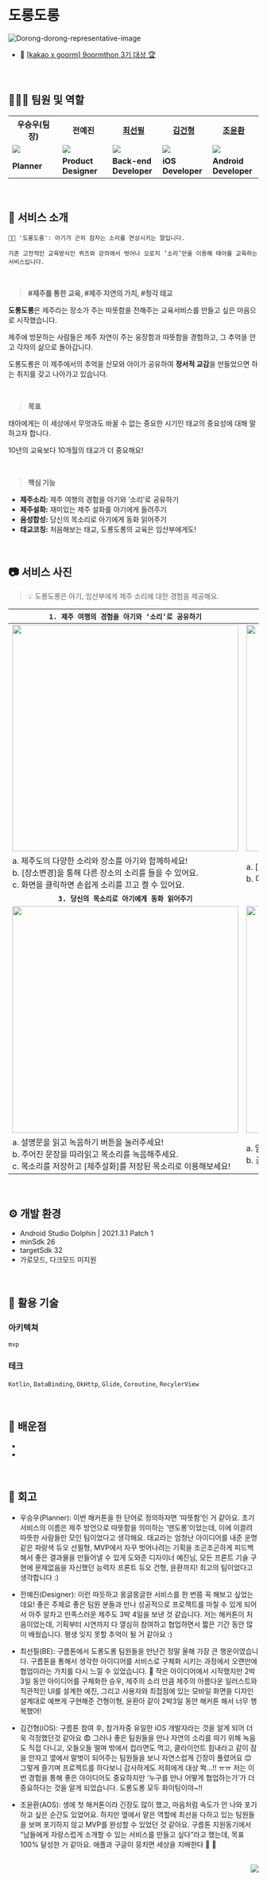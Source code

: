 # 도롱도롱

![Dorong-dorong-representative-image](https://user-images.githubusercontent.com/78298663/204269016-f4fbba05-be9a-45c9-b7f5-0f247b5d986e.png)

- 🔗 [[kakao x goorm] 9oormthon 3기 대상 🏆](https://goorm.notion.site/c950291d2dfa40db8bf0aa081035e934)

<br>

## 💁🏻‍♂️ 팀원 및 역할

<table>
    <th width="20%" style="text-align:center">우승우(팀장)</th>
    <th width="20%" style="text-align:center">전예진</th>
    <th width="20%" style="text-align:center"><a href="https://github.com/ChoiSunPil" target="_blank">최선필</a></th>
    <th width="20%" style="text-align:center"><a href="https://github.com/GeonHyeongKim" target="_blank">김건형</a></th>
    <th width="20%" style="text-align:center"><a href="https://github.com/younhwan97" target="_blank">조윤환</a></th>
    <tr>
        <td>
            <img src="https://user-images.githubusercontent.com/78298663/204258574-c6ece2e2-cfeb-4519-a81d-b4b6b133339b.png"/>
        </td>
        <td>
            <img src="https://user-images.githubusercontent.com/78298663/204258574-c6ece2e2-cfeb-4519-a81d-b4b6b133339b.png"/>
        </td>
        <td>
            <img src="https://avatars.githubusercontent.com/u/33895647?v=4"/>
        </td>
        <td>
            <img src="https://avatars.githubusercontent.com/u/48436020?v=4"/>
        </td>
        <td>
            <img src="https://avatars.githubusercontent.com/u/78298663?v=4"/>
        </td>
    </tr>
    <tr>
        <td>
            <strong>Planner</strong>
        </td>
        <td>
            <strong>Product <br> Designer</strong>
        </td>
        <td>
            <strong>Back-end Developer</strong>
        </td>
        <td>
            <strong>iOS <br> Developer</strong>
        </td>
        <td>
            <strong>Android <br> Developer</strong>
        </td>
    </tr>
</table>

<br>

## 📌 서비스 소개

    👼🏻 '도롱도롱': 아기가 곤히 잠자는 소리를 연상시키는 말입니다. 

    기존 고전적인 교육방식인 퀴즈와 강의에서 벗어나 오로지 ‘소리’만을 이용해 태아를 교육하는 서비스입니다. 

<br>

> **#제주를 통한 교육, #제주 자연의 가치, #청각 태교**

**도롱도롱**은 제주라는 장소가 주는 따뜻함을 전해주는 교육서비스를 만들고 싶은 마음으로 시작했습니다. 

제주에 방문하는 사람들은 제주 자연이 주는 웅장함과 따뜻함을 경험하고, 그 추억을 안고 각자의 삶으로 돌아갑니다. 

도롱도롱은 이 제주에서의 추억을 산모와 아이가 공유하여 **정서적 교감**을 만들었으면 하는 취지를 갖고 나아가고 있습니다.

<br>

> **목표**

태아에게는 이 세상에서 무엇과도 바꿀 수 없는 중요한 시기인 태교의 중요성에 대해 말하고자 합니다. 

10년의 교육보다 10개월의 태교가 더 중요해요!

<br>

> **핵심 기능**

- **제주소리:** 제주 여행의 경험을 아기와 ‘소리’로 공유하기
- **제주설화:** 재미있는 제주 설화를 아기에게 들려주기
- **음성합성:** 당신의 목소리로 아기에게 동화 읽어주기
- **태교코칭:** 처음해보는 태교, 도롱도롱의 교육은 임산부에게도!

<br>

## 📷 서비스 사진

> 💡 도롱도롱은 아기, 임산부에게 제주 소리에 대한 경험을 제공해요.

|**`1. 제주 여행의 경험을 아기와 ‘소리’로 공유하기`**|**`2. 재미있는 제주 설화를 아기에게 들려주기`**|
|---|---|
|<div align="center"><a href="https://www.youtube.com/shorts/gjnTC0bUzHE"><img src="https://user-images.githubusercontent.com/78298663/204272158-7c737928-b976-49cf-9436-187f28d025ef.gif" height="455px"/></a></div>|<div align="center"><a href="https://youtube.com/shorts/M60sWpo0qgI"><img src="https://user-images.githubusercontent.com/78298663/204277636-091de078-31a1-45a9-867a-c7d061fb6923.gif" height="455px"/></a></div>|
|a. 제주도의 다양한 소리와 장소를 아기와 함께하세요! <br> b. [장소변경]을 통해 다른 장소의 소리를 들을 수 있어요. <br> c. 화면을 클릭하면 손쉽게 소리를 끄고 켤 수 있어요.|a. [설화변경]을 통해 다양한 제주설화를 들을 수 있어요! <br> b. 다양한 목소리로 아기에게 설화를 들려주세요.|
|<div align="center">**`3. 당신의 목소리로 아기에게 동화 읽어주기`**</div>|<div align="center">**`4. 처음해보는 태교, 도롱도롱의 교육은 임산부에게도!`**</div>|
|<div align="center"><img src="https://user-images.githubusercontent.com/78298663/204343955-a34fcc1b-1e76-493b-935e-30592e72b574.gif" height="455px"/></div>|<div align="center"><img src="https://user-images.githubusercontent.com/78298663/204344936-f7268cf5-47ba-4c4f-b391-d0f087ba297a.gif" height="455px"/></div>|
|a. 설명문을 읽고 녹음하기 버튼을 눌러주세요!<br>b. 주어진 문장을 따라읽고 목소리를 녹음해주세요.<br>c. 목소리를 저장하고 [제주설화]를 저장된 목소리로 이용해보세요!|a. 임산부에게 도움되는 다양한 태교 꿀TIP들을 제공해요!<br>b. 궁금했던 점들을 오디오북으로 쉽게 들어보세요.|

<br>

## ⚙️ 개발 환경

- Android Studio Dolphin | 2021.3.1 Patch 1
- minSdk 26
- targetSdk 32
- 가로모드, 다크모드 미지원

<br>

## 🚀 활용 기술

### 아키텍쳐

`mvp`

### 테크

`Kotlin`, `DataBinding`, `OkHttp`, `Glide`, `Coroutine`, `RecylerView`

<br>

## 🧐 배운점

- 
- 

<br>

## 📝 회고

- 우승우(Planner): 이번 해커톤을 한 단어로 정의하자면 ‘따뜻함’인 거 같아요. 초기 서비스의 이름은 제주 방언으로 따뜻함을 의미하는 ’맨도롱‘이었는데, 이에 이끌려 따뜻한 사람들만 모인 팀이었다고 생각해요. 태교라는 엄청난 아이디어를 내준 운명같은 파랑색 듀오 선필형, MVP에서 자꾸 벗어나려는 기획을 조곤조곤하게 피드백해서 좋은 결과물을 만들어낼 수 있게 도와준 디자이너 예진님, 모든 프론트 기술 구현에 문제없음을 자신했던 능력자 프론트 듀오 건형, 윤환까지! 최고의 팀이었다고 생각합니다 :)

- 전예진(Designer): 이런 따듯하고 몽글몽글한 서비스를 한 번쯤 꼭 해보고 싶었는데요! 좋은 주제로 좋은 팀원 분들과 만나 성공적으로 프로젝트를 마칠 수 있게 되어서 아주 알차고 만족스러운 제주도 3박 4일을 보낸 것 같습니다. 저는 해커톤이 처음이었는데, 기획부터 시연까지 다 열심히 참여하고 협업하면서 짧은 기간 동안 많이 배웠습니다. 평생 잊지 못할 추억이 될 거 같아요 :)

- 최선필(BE):  구름톤에서 도롱도롱 팀원들을 만난건 정말 올해 가장 큰 행운이였습니다. 구름톤을 통해서 생각한 아이디어를 서비스로 구체화 시키는 과정에서 오랜만에 협업이라는 가치를 다시 느낄 수 있었습니다. 🤝 작은 아이디어에서 시작했지만 2박 3일 동안 아이디어를 구체화한 승우, 제주의 소리 만큼 제주의 아름다운 일러스트와 직관적인 UI를 설계한 예진, 그리고 사용자와 최접점에 있는 모바일 화면을 디자인 설계대로 예쁘게 구현해준 건형이형, 윤환아 같이 2박3일 동안 해커톤 해서 너무 행복했어!

- 김건형(iOS): 구름톤 참여 후, 참가자중 유일한 iOS 개발자라는 것을 알게 되어 더욱 걱정했던것 같아요 😨 그러나 좋은 팀원들을 만나 자연의 소리를 따기 위해 녹음도 직접 다니고, 오들오들 떨며 밖에서 컵라면도 먹고, 클라이언트 힘내라고 같이 잠을 안자고 옆에서 말벗이 되어주는 팀원들을 보니 자연스럽게 긴장이 풀렸어요 😊 그렇게 즐기며 프로젝트를 하다보니 감사하게도 저희에게 대상 똭…!! ㅠㅠ 저는 이번 경험을 통해 좋은 아이디어도 중요하지만 ‘누구를 만나 어떻게 협업하는가’가 더 중요하다는 것을 알게 되었습니다. 도롱도롱 모두 화이팅이야~!!

- 조윤환(AOS): 생에 첫 해커톤이라 긴장도 많이 했고, 마음처럼 속도가 안 나와 포기하고 싶은 순간도 있었어요. 하지만 옆에서 맡은 역할에 최선을 다하고 있는 팀원들을 보며 포기하지 않고 MVP를 완성할 수 있었던 것 같아요. 구름톤 지원동기에서 “남들에게 자랑스럽게 소개할 수 있는 서비스를 만들고 싶다”라고 했는데, 목표 100% 달성한 거 같아요. 애플과 구글이 뭉치면 세상을 지배한다 🤜 🤛

<br>

<div align="right">
    <a href="https://hits.seeyoufarm.com"><img src="https://hits.seeyoufarm.com/api/count/incr/badge.svg?url=https%3A%2F%2Fgithub.com%2Fdorongdorong2022%2FDorongDorong_Android&count_bg=%237454D0&title_bg=%23555555&icon=&icon_color=%23E7E7E7&title=hits&edge_flat=false"/></a>
</div>

<!-- 
### 1. 제주 여행의 경험을 아기와 ‘소리’로 공유하기

    a. 시간에 따라 바뀌는 제주도의 소리와 장소를 아이와 함께하세요!
    b. [장소변경]을 통해 다른 장소의 소리를 들을 수 있어요.
    c. 화면을 클릭하면 손쉽게 소리를 끄고 켤 수 있어요.

<a href="https://www.youtube.com/shorts/gjnTC0bUzHE">
    <img src="https://user-images.githubusercontent.com/78298663/204272158-7c737928-b976-49cf-9436-187f28d025ef.gif" height="455px"/>
</a>
<span>👈🏻 클릭하면 유튜브를 통해 소리와 함께 보실 수 있어요!</span>

<br>

### 2. 재미있는 제주 설화를 아기에게 들려주기

    a. [설화변경]을 통해 다양한 제주설화를 들을 수 있어요!
    b. 목소리를 선택해 아기에게 다양한 목소리로 설화를 들려주세요.

<a href="https://youtube.com/shorts/M60sWpo0qgI">
    <img src="https://user-images.githubusercontent.com/78298663/204277636-091de078-31a1-45a9-867a-c7d061fb6923.gif" height="455px"/>
</a>
<span>👈🏻 클릭하면 유튜브를 통해 소리와 함께 보실 수 있어요!</span>

<br>

### 3. 당신의 목소리로 아기에게 동화 읽어주기

    a. 설명문을 읽고 녹음하기 버튼을 눌러주세요!
    b. 주어진 문장을 따라읽고 목소리를 녹음해주세요.
    c. 목소리를 저장하고 [제주설화]를 저장된 목소리로 이용해보세요!

<img src="https://user-images.githubusercontent.com/78298663/204343955-a34fcc1b-1e76-493b-935e-30592e72b574.gif" height="455px"/>

<br>

### 4. 처음해보는 태교, 도롱도롱의 교육은 임산부에게도!

    a. 임산부에게 도움되는 다양한 태교 꿀TIP들을 제공해요!
    b. 궁금했던 점들을 오디오북으로 쉽게 들어보세요.

<img src="https://user-images.githubusercontent.com/78298663/204344936-f7268cf5-47ba-4c4f-b391-d0f087ba297a.gif" height="455px"/>

<br> 
-->